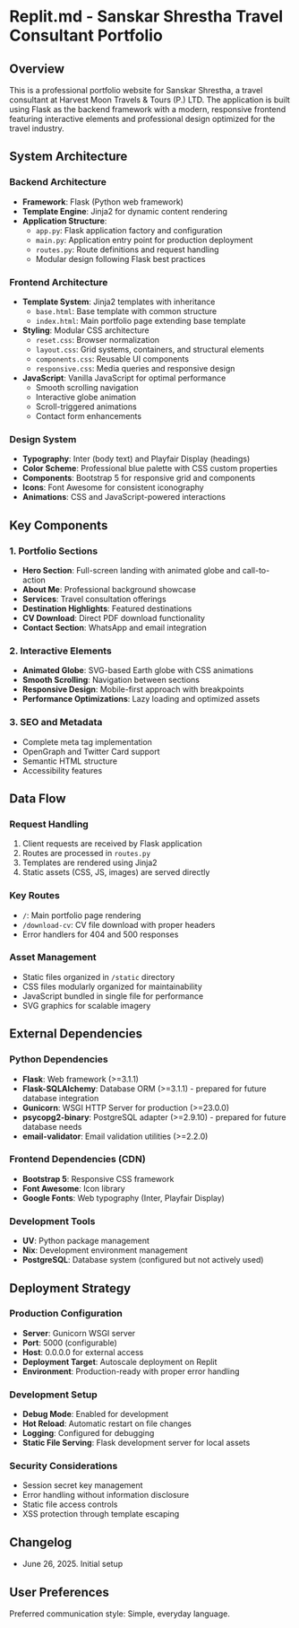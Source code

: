 # Replit.md - Sanskar Shrestha Travel Consultant Portfolio

## Overview

This is a professional portfolio website for Sanskar Shrestha, a travel consultant at Harvest Moon Travels & Tours (P.) LTD. The application is built using Flask as the backend framework with a modern, responsive frontend featuring interactive elements and professional design optimized for the travel industry.

## System Architecture

### Backend Architecture
- **Framework**: Flask (Python web framework)
- **Template Engine**: Jinja2 for dynamic content rendering
- **Application Structure**: 
  - `app.py`: Flask application factory and configuration
  - `main.py`: Application entry point for production deployment
  - `routes.py`: Route definitions and request handling
  - Modular design following Flask best practices

### Frontend Architecture
- **Template System**: Jinja2 templates with inheritance
  - `base.html`: Base template with common structure
  - `index.html`: Main portfolio page extending base template
- **Styling**: Modular CSS architecture
  - `reset.css`: Browser normalization
  - `layout.css`: Grid systems, containers, and structural elements
  - `components.css`: Reusable UI components
  - `responsive.css`: Media queries and responsive design
- **JavaScript**: Vanilla JavaScript for optimal performance
  - Smooth scrolling navigation
  - Interactive globe animation
  - Scroll-triggered animations
  - Contact form enhancements

### Design System
- **Typography**: Inter (body text) and Playfair Display (headings)
- **Color Scheme**: Professional blue palette with CSS custom properties
- **Components**: Bootstrap 5 for responsive grid and components
- **Icons**: Font Awesome for consistent iconography
- **Animations**: CSS and JavaScript-powered interactions

## Key Components

### 1. Portfolio Sections
- **Hero Section**: Full-screen landing with animated globe and call-to-action
- **About Me**: Professional background showcase
- **Services**: Travel consultation offerings
- **Destination Highlights**: Featured destinations
- **CV Download**: Direct PDF download functionality
- **Contact Section**: WhatsApp and email integration

### 2. Interactive Elements
- **Animated Globe**: SVG-based Earth globe with CSS animations
- **Smooth Scrolling**: Navigation between sections
- **Responsive Design**: Mobile-first approach with breakpoints
- **Performance Optimizations**: Lazy loading and optimized assets

### 3. SEO and Metadata
- Complete meta tag implementation
- OpenGraph and Twitter Card support
- Semantic HTML structure
- Accessibility features

## Data Flow

### Request Handling
1. Client requests are received by Flask application
2. Routes are processed in `routes.py`
3. Templates are rendered using Jinja2
4. Static assets (CSS, JS, images) are served directly

### Key Routes
- `/`: Main portfolio page rendering
- `/download-cv`: CV file download with proper headers
- Error handlers for 404 and 500 responses

### Asset Management
- Static files organized in `/static` directory
- CSS files modularly organized for maintainability
- JavaScript bundled in single file for performance
- SVG graphics for scalable imagery

## External Dependencies

### Python Dependencies
- **Flask**: Web framework (>=3.1.1)
- **Flask-SQLAlchemy**: Database ORM (>=3.1.1) - prepared for future database integration
- **Gunicorn**: WSGI HTTP Server for production (>=23.0.0)
- **psycopg2-binary**: PostgreSQL adapter (>=2.9.10) - prepared for future database needs
- **email-validator**: Email validation utilities (>=2.2.0)

### Frontend Dependencies (CDN)
- **Bootstrap 5**: Responsive CSS framework
- **Font Awesome**: Icon library
- **Google Fonts**: Web typography (Inter, Playfair Display)

### Development Tools
- **UV**: Python package management
- **Nix**: Development environment management
- **PostgreSQL**: Database system (configured but not actively used)

## Deployment Strategy

### Production Configuration
- **Server**: Gunicorn WSGI server
- **Port**: 5000 (configurable)
- **Host**: 0.0.0.0 for external access
- **Deployment Target**: Autoscale deployment on Replit
- **Environment**: Production-ready with proper error handling

### Development Setup
- **Debug Mode**: Enabled for development
- **Hot Reload**: Automatic restart on file changes
- **Logging**: Configured for debugging
- **Static File Serving**: Flask development server for local assets

### Security Considerations
- Session secret key management
- Error handling without information disclosure
- Static file access controls
- XSS protection through template escaping

## Changelog
- June 26, 2025. Initial setup

## User Preferences

Preferred communication style: Simple, everyday language.